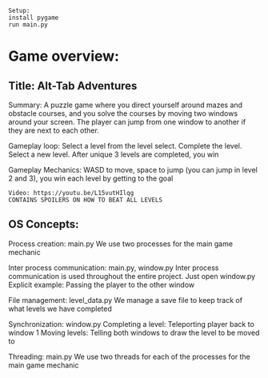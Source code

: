 ```
Setup:
install pygame
run main.py
```
# Game overview:
## Title: Alt-Tab Adventures

Summary: A puzzle game where you direct yourself around mazes and obstacle courses, and you solve the courses by moving two windows around your screen. The player can jump from one window to another if they are next to each other. 

Gameplay loop:
    Select a level from the level select. Complete the level. Select a new level. After unique 3 levels are completed, you win

Gameplay Mechanics:
WASD to move, space to jump (you can jump in level 2 and 3), you win each level by getting to the goal

```
Video: https://youtu.be/L15vutHIlqg
CONTAINS SPOILERS ON HOW TO BEAT ALL LEVELS
```

## OS Concepts:



Process creation: main.py
We use two processes for the main game mechanic

Inter process communication: main.py, window.py
Inter process communication is used throughout the entire project. Just open window.py
Explicit example:
    Passing the player to the other window

File management: level_data.py
We manage a save file to keep track of what levels we have completed

Synchronization: window.py
Completing a level:
    Teleporting player back to window 1
Moving levels:
    Telling both windows to draw the level to be moved to


Threading: main.py
We use two threads for each of the processes for the main game mechanic
